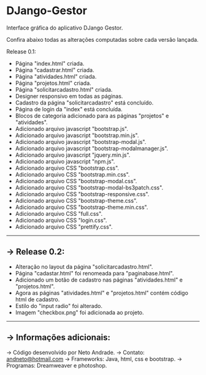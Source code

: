 # DJango-Gestor
Interface gráfica do aplicativo DJango Gestor.

Confira abaixo todas as alterações computadas sobre cada versão lançada.

Release 0.1:

* Página "index.html" criada.
* Página "cadastrar.html" criada.
* Página "atividades.html" criada.
* Página "projetos.html" criada.
* Página "solicitarcadastro.html" criada.
* Designer responsivo em todas as páginas.
* Cadastro da página "solicitarcadastro" está concluído.
* Página de login da "index" está concluída.
* Blocos de categoria adicionado para as páginas "projetos" e "atividades".
* Adicionado arquivo javascript "bootstrap.js".
* Adicionado arquivo javascript "bootstrap.min.js".
* Adicionado arquivo javascript "bootstrap-modal.js".
* Adicionado arquivo javascript "bootstrap-modalmanager.js".
* Adicionado arquivo javascript "jquery.min.js".
* Adicionado arquivo javascript "npm.js".
* Adicionado arquivo CSS "bootstrap.css".
* Adicionado arquivo CSS "bootstrap.min.css".
* Adicionado arquivo CSS "bootstrap-modal.css".
* Adicionado arquivo CSS "bootstrap-modal-bs3patch.css".
* Adicionado arquivo CSS "bootstrap-responsive.css".
* Adicionado arquivo CSS "bootstrap-theme.css".
* Adicionado arquivo CSS "bootstrap-theme.min.css".
* Adicionado arquivo CSS "full.css".
* Adicionado arquivo CSS "login.css".
* Adicionado arquivo CSS "prettify.css".

------------------------------------------------------------------------------------------------------------
-> Release 0.2:
------------------------------------------------------------------------------------------------------------

* Alteração no layout da página "solicitarcadastro.html".
* Página "cadastar.html" foi renomeada para "paginabase.html".
* Adicionado um botão de cadastro nas páginas "atividades.html" e "projetos.html".
* Agora as páginas "atividades.html" e "projetos.html" contém código html de cadastro.
* Estilo do "input radio" foi alterado.
* Imagem "checkbox.png" foi adicionada ao projeto.

------------------------------------------------------------------------------------------------------------
-> Informações adicionais:
------------------------------------------------------------------------------------------------------------
-> Código desenvolvido por Neto Andrade.
-> Contato: andneto@hotmail.com
-> Frameworks: Java, html, css e bootstrap.
-> Programas: Dreamweaver e photoshop.
